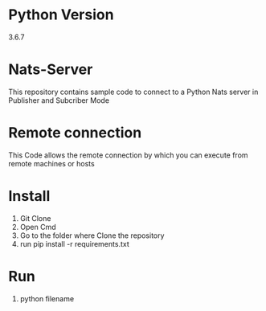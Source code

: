 # Python Version
3.6.7
# Nats-Server
This repository contains sample code to connect to a Python Nats server in Publisher and Subcriber Mode
# Remote connection
This Code allows the remote connection by which you can execute from remote machines or hosts
# Install
1. Git Clone
2. Open Cmd
3. Go to the folder where Clone the repository 
4. run pip install -r requirements.txt
# Run 
1. python filename